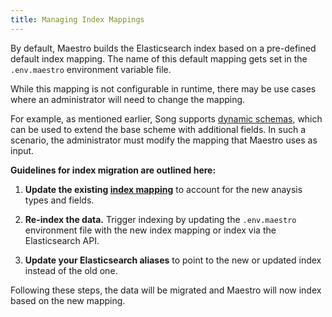 ```yaml
---
title: Managing Index Mappings
--- 
```


By default, Maestro builds the Elasticsearch index based on a pre-defined default index mapping. The name of this default mapping gets set in the `.env.maestro` environment variable file.

While this mapping is not configurable in runtime, there may be use cases where an administrator will need to change the mapping.

For example, as mentioned earlier, Song supports <a href="/documentation/song/user-guide/schema/" target="_blank" rel="noopener noreferrer">dynamic schemas</a>, which can be used to extend the base scheme with additional fields. In such a scenario, the administrator must modify the mapping that Maestro uses as input.

**Guidelines for index migration are outlined here:**

1. **Update the existing <a href="https://github.com/overture-stack/maestro/blob/master/maestro-app/src/main/resources/file_centric.json" target="_blank" rel="noopener noreferrer">index mapping</a>** to account for the new anaysis types and fields.


2. **Re-index the data.** Trigger indexing by updating the `.env.maestro` environment file with the new index mapping or index via the Elasticsearch API.


3. **Update your Elasticsearch aliases** to point to the new or updated index instead of the old one.


Following these steps, the data will be migrated and Maestro will now index based on the new mapping.